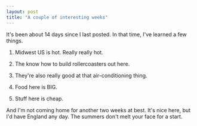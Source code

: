 ```yaml
---
layout: post
title: "A couple of interesting weeks"
---
```

It's been about 14 days since I last posted. In that time, I've learned a few
things.

  1. Midwest US is hot. Really really hot.

  2. The know how to build rollercoasters out here.

  3. They're also really good at that air-conditioning thing.

  4. Food here is BIG.

  5. Stuff here is cheap.

And I'm not coming home for another two weeks at best. It's nice here, but I'd
have England any day. The summers don't melt your face for a start.

